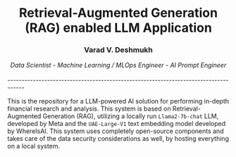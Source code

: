 <center>
<h1> Retrieval-Augmented Generation (RAG) enabled LLM Application</h1>
<h3><b>Varad V. Deshmukh</b></h3>
<i>Data Scientist - Machine Learning / MLOps Engineer - AI Prompt Engineer</i>
</center><br>
------------------------------------------------------------------------------------

This is the repository for a LLM-powered AI solution for performing in-depth financial research and analysis. This system is based on Retrieval-Augmented Generation (RAG), utilizing a locally run `Llama2-7b-chat` LLM, developed by Meta and the `UAE-Large-V1` text embedding model developed by WhereIsAI. This system uses completely open-source components and takes care of the data security considerations as well, by hosting everything on a local system.


